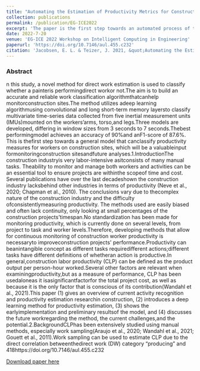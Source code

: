 ```yaml
---
title: "Automating the Estimation of Productivity Metrics for Construction Workers Using Deep Learning and Kinematics"
collection: publications
permalink: /publication/EG-ICE2022
excerpt: 'The paper is the first step towards an automated process of time and motion studies for construction labor productivity monitoring.'
date: 2022-7-20
venue: 'EG-ICE 2022 Workshop on Intelligent Computing in Engineering'
paperurl: 'https://doi.org/10.7146/aul.455.c232'
citation: 'Jacobsen, E. L. & Teizer, J. 2021, &quot;Automating the Estimation of Productivity Metrics for Construction Workers Using Deep Learning and Kinematics&quot; In:, <i>EG-ICE 2022 Workshop on Intelligent Computing in Engineering: Proceedings. </i> Aarhus, Denmark, 2022. pp. 418-427, https://doi.org/10.7146/aul.455.c232'
---
```


### Abstract
n  this study,  a  novel method  for  direct  work  estimation  is  used  to  classify  whether  a painteris performingdirect  workor  not.The  aim  is  to  build  an  accurate  and  reliable  work classification algorithmthatcanhelp monitorconstruction sites.The method utilizes adeep learning algorithmusing  convolutional  and  long  short-term  memory  layersto  classify  multivariate  time-series data collected from five inertial measurement units (IMUs)mounted on the workers’arms, torso,and legs.Three models are developed, differing in window sizes from 3 seconds to 7 seconds.Thebest performingmodel achieves an accuracy of 90%and anF1-score of 87.6%. This is thefirst step towards a general model that  canclassify productivity measures for workers on construction sites, which will be a valuableinput formonitoringconstruction sitesandfuture analyses.1.IntroductionThe construction industryis very labor-intensive asitconsists of many manual tasks. Theability to monitor and manage both workers and activities can be an essential tool to ensure projects are withinthe scopeof time and cost. Several publications have over the last decadeshown the construction industry lacksbehind other industries in terms of productivity (Neve et al., 2020; Chapman  et  al.,  2010).  The  conclusions  vary  due  to  thecomplex nature  of  the  construction industry and the difficulty ofconsistentlymeasuring productivity. The methods used are easily biased and often lack continuity, only looking at small percentages of the construction projects’timespan.No  standardization  has  been  made  for  monitoring  productivity,  which  is  currently done on several levels, from project to task and worker levels.Therefore, developing methods that  allow  for  continuous  monitoring  of  construction  worker  productivity is necessaryto improveconstruction projects' performance.Productivity can beanintangible concept as different tasks requiredifferent actions;different tasks have different definitions of whetheran action is productive.In general,construction labor productivity (CLP) can be defined as the product output per person-hour worked.Several other factors are relevant when examiningproductivity,but as a measure of performance, CLP has been usedaloneas it isasignificantfactorfor the total project cost, as well as because it is the only factor that is conscious of its contribution(Wandahl et al., 2021).This paper (1) gives an overview of current activity recognition and productivity estimation researchin construction, (2)  introduces  a  deep  learning  method  for productivity  estimation,  (3)  shows the earlyimplementation  and  preliminary  resultsof  the  model,  and  (4)  discusses  the future  workregarding the method, the current challenges,and the potential.2.BackgroundCLPhas been extensively studied using manual methods, especially work sampling(Araujo et al., 2020; Wandahl et al., 2021; Gouett et al., 2011).Work sampling can be used to estimate CLP  due  to  the direct correlation  betweenthedirect work (DW) category “producing” and 418https://doi.org/10.7146/aul.455.c232

[Download paper here](https://doi.org/10.7146/aul.455.c232)
